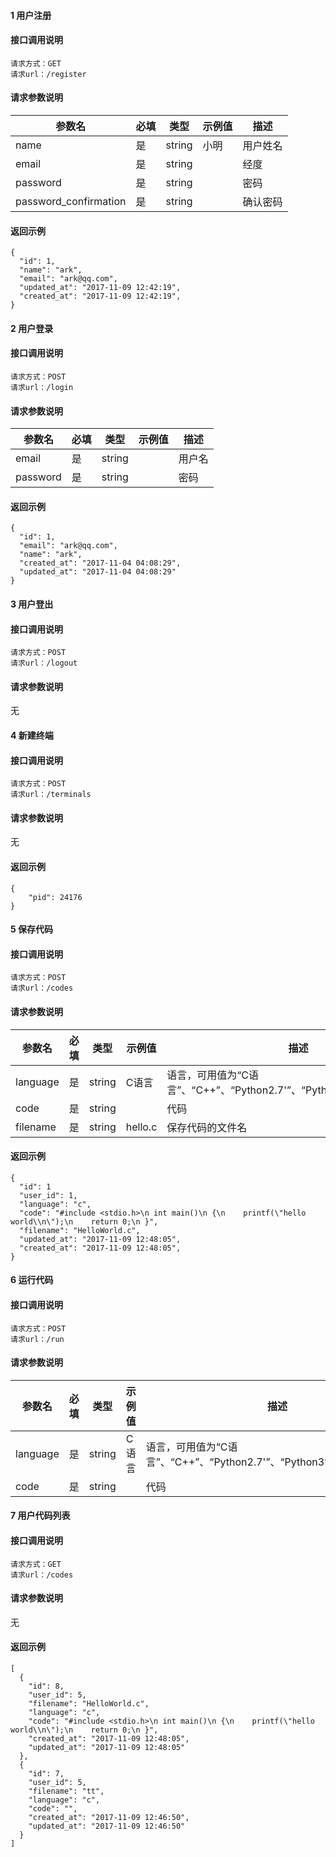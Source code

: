 #### 1 用户注册
#### 接口调用说明

	请求方式：GET
	请求url：/register
	
#### 请求参数说明

参数名   |   必填   |   类型   |  示例值    | 描述
-------- | -------- | -------- | ---------- | ---------
name  |   是     |   string    |   小明   | 用户姓名
email  |   是     |   string    |       | 经度
password  |   是     |   string    |       | 密码
password_confirmation  |   是     |   string    |       | 确认密码

#### 返回示例
```
{
  "id": 1,
  "name": "ark",
  "email": "ark@qq.com",
  "updated_at": "2017-11-09 12:42:19",
  "created_at": "2017-11-09 12:42:19",
}
```
#### 2 用户登录
#### 接口调用说明

	请求方式：POST
	请求url：/login
	
#### 请求参数说明
参数名   |   必填   |   类型   |  示例值    | 描述
-------- | -------- | -------- | ---------- | ---------
email  |   是     |   string    |       | 用户名
password  |   是     |   string    |       | 密码

#### 返回示例
```
{
  "id": 1,
  "email": "ark@qq.com",
  "name": "ark",
  "created_at": "2017-11-04 04:08:29",
  "updated_at": "2017-11-04 04:08:29"
}
```
#### 3 用户登出
#### 接口调用说明

	请求方式：POST
	请求url：/logout
	
#### 请求参数说明
无

#### 4 新建终端
#### 接口调用说明

	请求方式：POST
	请求url：/terminals
	
#### 请求参数说明
无
#### 返回示例
```
{
    "pid": 24176
}
```
#### 5 保存代码
#### 接口调用说明

	请求方式：POST
	请求url：/codes
	
#### 请求参数说明

参数名   |   必填   |   类型   |  示例值    | 描述
-------- | -------- | -------- | ---------- | ---------
language  |   是     |   string    |  C语言    | 语言，可用值为“C语言”、“C++”、“Python2.7'”、“Python3”、“Java”、“PHP”
code  |   是     |   string    |       | 代码
filename  |   是     |   string    |   hello.c    | 保存代码的文件名
#### 返回示例
```
{
  "id": 1
  "user_id": 1,
  "language": "c",
  "code": "#include <stdio.h>\n int main()\n {\n    printf(\"hello world\\n\");\n    return 0;\n }",
  "filename": "HelloWorld.c",
  "updated_at": "2017-11-09 12:48:05",
  "created_at": "2017-11-09 12:48:05",
}
```

#### 6 运行代码
#### 接口调用说明

	请求方式：POST
	请求url：/run
	
#### 请求参数说明

参数名   |   必填   |   类型   |  示例值    | 描述
-------- | -------- | -------- | ---------- | ---------
language  |   是     |   string    |  C语言    | 语言，可用值为“C语言”、“C++”、“Python2.7'”、“Python3”、“Java”、“PHP”
code  |   是     |   string    |       | 代码


#### 7 用户代码列表
#### 接口调用说明

	请求方式：GET
	请求url：/codes
	
#### 请求参数说明
无
#### 返回示例
```
[
  {
    "id": 8,
    "user_id": 5,
    "filename": "HelloWorld.c",
    "language": "c",
    "code": "#include <stdio.h>\n int main()\n {\n    printf(\"hello world\\n\");\n    return 0;\n }",
    "created_at": "2017-11-09 12:48:05",
    "updated_at": "2017-11-09 12:48:05"
  },
  {
    "id": 7,
    "user_id": 5,
    "filename": "tt",
    "language": "c",
    "code": "",
    "created_at": "2017-11-09 12:46:50",
    "updated_at": "2017-11-09 12:46:50"
  }
]
```
